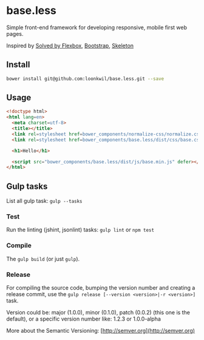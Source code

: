 # base.less

Simple front-end framework for developing responsive, mobile first web pages.

Inspired by
[Solved by Flexbox](http://philipwalton.github.io/solved-by-flexbox/demos/grids),
[Bootstrap](http://getbootstrap.com),
[Skeleton](http://getskeleton.com)

## Install

```bash
bower install git@github.com:loonkwil/base.less.git --save
```

## Usage

```html
<!doctype html>
<html lang=en>
  <meta charset=utf-8>
  <title></title>
  <link rel=stylesheet href=bower_components/normalize-css/normalize.css>
  <link rel=stylesheet href=bower_components/base.less/dist/css/base.css>

  <h1>Hello</h1>

  <script src="bower_components/base.less/dist/js/base.min.js" defer></script>
</html>
```

## Gulp tasks

List all gulp task: `gulp --tasks`

### Test

Run the linting (jshint, jsonlint) tasks: `gulp lint` or `npm test`

### Compile

The `gulp build` (or just `gulp`).

### Release

For compiling the source code, bumping the version number and creating a
release commit, use the `gulp release [--version <version>|-r <version>]` task.

Version could be: major (1.0.0), minor (0.1.0), patch (0.0.2) (this one is the
default), or a specific version number like: 1.2.3 or 1.0.0-alpha

More about the Semantic Versioning: [http://semver.org](http://semver.org)
